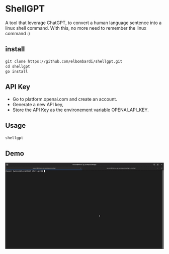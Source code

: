 # ShellGPT
A tool that leverage ChatGPT, to convert a human language sentence into a linux shell command.
With this, no more need to remember the linux command :)

## install
```
git clone https://github.com/elbombardi/shellgpt.git
cd shellgpt
go install
```

## API Key 
* Go to platform.openai.com and create an account.
* Generate a new API key, 
* Store the API Key as the environement variable OPENAI_API_KEY.

## Usage
`shellgpt` 

## Demo
![demo](demo.gif)